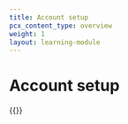 ```yaml
---
title: Account setup
pcx_content_type: overview
weight: 1
layout: learning-module
---
```


# Account setup

{{<learning-module-summary>}}